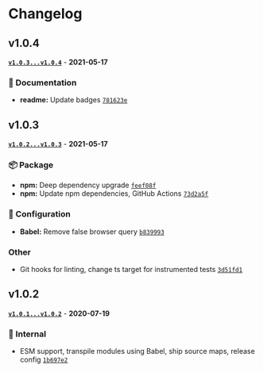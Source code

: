 # Changelog

## v1.0.4

**[`v1.0.3...v1.0.4`](https://github.com/evelynhathaway/loose-rgb/compare/v1.0.3...v1.0.4)** - **2021-05-17**

### 📄 Documentation

- **readme:** Update badges [`781623e`](https://github.com/evelynhathaway/loose-rgb/commit/781623e)

## v1.0.3

**[`v1.0.2...v1.0.3`](https://github.com/evelynhathaway/loose-rgb/compare/v1.0.2...v1.0.3)** - **2021-05-17**

### 📦 Package

- **npm:** Deep dependency upgrade [`feef08f`](https://github.com/evelynhathaway/loose-rgb/commit/feef08f)
- **npm:** Update npm dependencies, GitHub Actions [`73d2a5f`](https://github.com/evelynhathaway/loose-rgb/commit/73d2a5f)

### 🔧 Configuration

- **Babel:** Remove false browser query [`b839993`](https://github.com/evelynhathaway/loose-rgb/commit/b839993)

### Other

- Git hooks for linting, change ts target for instrumented tests [`3d51fd1`](https://github.com/evelynhathaway/loose-rgb/commit/3d51fd1)

## v1.0.2

**[`v1.0.1...v1.0.2`](https://github.com/evelynhathaway/loose-rgb/compare/v1.0.1...v1.0.2)** - **2020-07-19**


### 🧹 Internal


- ESM support, transpile modules using Babel, ship source maps, release config [`1b697e2`](https://github.com/evelynhathaway/loose-rgb/commit/1b697e2)
